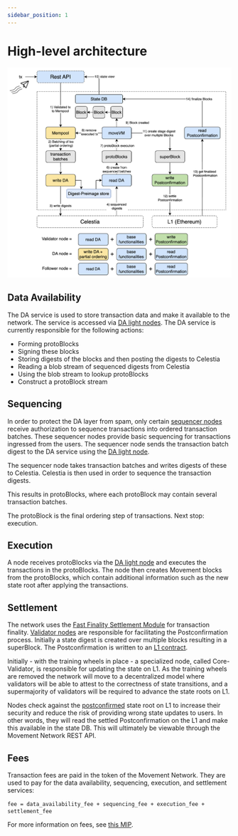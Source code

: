 ```yaml
---
sidebar_position: 1
---
```


# High-level architecture

![architecture_movement.png](./images/architecture_movement.png)

## Data Availability

The DA service is used to store transaction data and make it available to the network. The service is accessed via [DA light nodes](./node_level_architecture.md#da-light-node). The DA service is currently responsible for the following actions:

- Forming protoBlocks
- Signing these blocks
- Storing digests of the blocks and then posting the digests to Celestia
- Reading a blob stream of sequenced digests from Celestia
- Using the blob stream to lookup protoBlocks
- Construct a protoBlock stream

## Sequencing

In order to protect the DA layer from spam, only certain [sequencer nodes](./node_level_architecture.md#sequencer-node) receive authorization to sequence transactions into ordered transaction batches. These sequencer nodes provide basic sequencing for transactions ingressed from the users. The sequencer node sends the transaction batch digest to the DA service using the [DA light node](node_level_architecture.md#da-light-node).

The sequencer node takes transaction batches and writes digests of these to Celestia. Celestia is then used in order to sequence the transaction digests.

This results in protoBlocks, where each protoBlock may contain several transaction batches.

The protoBlock is the final ordering step of transactions. Next stop: execution.

## Execution

A node receives protoBlocks via the [DA light node](node_level_architecture.md#da-light-node) and executes the transactions in the protoBlocks. The node then creates Movement blocks from the protoBlocks, which contain additional information such as the new state root after applying the transactions.

## Settlement

The network uses the [Fast Finality Settlement Module](../Introduction/technical_details.md#fast-finality-settlement-module) for transaction finality. [Validator nodes](./node_level_architecture.md#validator-node) are responsible for facilitating the Postconfirmation process. Initially a state digest is created over multiple blocks resulting in a superBlock. The Postconfirmation is written to an [L1 contract](https://etherscan.io/address/0x1bC3248fF599e1a71183a464058b01A78eC42edE).

Initially - with the training wheels in place - a specialized node, called Core-Validator, is responsible for updating the state on L1. As the training wheels are removed the network will move to a decentralized model where validators will be able to attest to the correctness of state transitions, and a supermajority of validators will be required to advance the state roots on L1.

Nodes check against the [postconfirmed](../Introduction/technical_details.md#fast-finality-settlement-module) state root on L1 to increase their security and reduce the risk of providing wrong state updates to users. In other words, they will read the settled Postconfirmation on the L1 and make this available in the state DB. This will ultimately be viewable through the Movement Network REST API.

## Fees

Transaction fees are paid in the token of the Movement Network. They are used to pay for the data availability, sequencing, execution, and settlement services:

```
fee = data_availability_fee + sequencing_fee + execution_fee + settlement_fee
```

For more information on fees, see [this MIP](https://github.com/movementlabsxyz/MIP/tree/gas-fee-calculation/MIP/mip-19).
